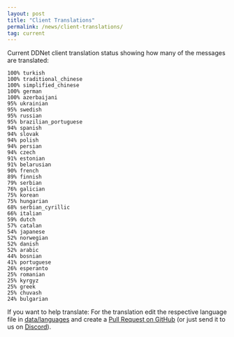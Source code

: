 ```yaml
---
layout: post
title: "Client Translations"
permalink: /news/client-translations/
tag: current
---
```


Current DDNet client translation status showing how many of the messages are translated:

```
100% turkish
100% traditional_chinese
100% simplified_chinese
100% german
100% azerbaijani
95% ukrainian
95% swedish
95% russian
95% brazilian_portuguese
94% spanish
94% slovak
94% polish
94% persian
94% czech
91% estonian
91% belarusian
90% french
89% finnish
79% serbian
76% galician
75% korean
75% hungarian
68% serbian_cyrillic
66% italian
59% dutch
57% catalan
54% japanese
52% norwegian
52% danish
52% arabic
44% bosnian
41% portuguese
26% esperanto
25% romanian
25% kyrgyz
25% greek
25% chuvash
24% bulgarian
```

If you want to help translate: For the translation edit the respective language file in [data/languages](https://github.com/ddnet/ddnet/tree/master/data/languages) and create a [Pull Request on GitHub](https://github.com/ddnet/ddnet/) (or just send it to us on [Discord](/discord/)).
